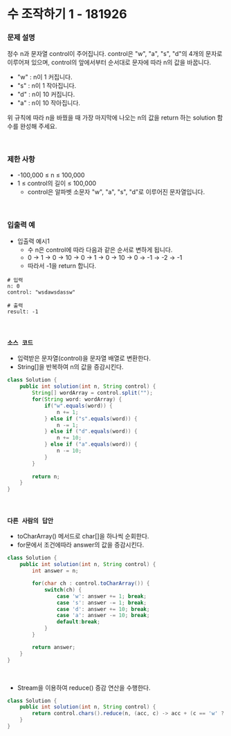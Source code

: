 # 수 조작하기 1 - 181926

### 문제 설명

정수 n과 문자열 control이 주어집니다. control은 "w", "a", "s", "d"의 4개의 문자로 이루어져 있으며, control의 앞에서부터 순서대로 문자에 따라 n의 값을 바꿉니다.  

 - "w" : n이 1 커집니다.
 - "s" : n이 1 작아집니다.
 - "d" : n이 10 커집니다.
 - "a" : n이 10 작아집니다.

위 규칙에 따라 n을 바꿨을 때 가장 마지막에 나오는 n의 값을 return 하는 solution 함수를 완성해 주세요.  

<br/>

### 제한 사항

 - -100,000 ≤ n ≤ 100,000
 - 1 ≤ control의 길이 ≤ 100,000
    - control은 알파벳 소문자 "w", "a", "s", "d"로 이루어진 문자열입니다.

<br/>

### 입출력 예

 - 입출력 예시1
    - 수 n은 control에 따라 다음과 같은 순서로 변하게 됩니다.
    - 0 → 1 → 0 → 10 → 0 → 1 → 0 → 10 → 0 → -1 → -2 → -1
    - 따라서 -1을 return 합니다.
```
# 입력
n: 0
control: "wsdawsdassw"

# 출력
result: -1
```

<br/>

### `소스 코드`

 - 입력받은 문자열(control)을 문자열 배열로 변환한다.
 - String[]을 반복하여 n의 값을 증감시킨다.
```Java
class Solution {
    public int solution(int n, String control) {
        String[] wordArray = control.split("");
        for(String word: wordArray) {
            if("w".equals(word)) {
                n += 1;
            } else if ("s".equals(word)) {
                n -= 1;
            } else if ("d".equals(word)) {
                n += 10;
            } else if ("a".equals(word)) {
                n -= 10;
            }
        }
        
        return n;
    }
}
```

<br/>

### `다른 사람의 답안`

 - toCharArray() 메서드로 char[]을 하나씩 순회한다.
 - for문에서 조건에따라 answer의 값을 증감시킨다.
```Java
class Solution {
    public int solution(int n, String control) {
        int answer = n;

        for(char ch : control.toCharArray()) {
            switch(ch) {
                case 'w': answer += 1; break;
                case 's': answer -= 1; break;
                case 'd': answer += 10; break;
                case 'a': answer -= 10; break;
                default:break;
            }
        }

        return answer;
    }
}
```

<br/>

 - Stream을 이용하여 reduce() 증감 연산을 수행한다.
```Java
class Solution {
    public int solution(int n, String control) {
        return control.chars().reduce(n, (acc, c) -> acc + (c == 'w' ? 1 : c == 's' ? -1 : c == 'd' ? 10 : -10));
    }
}
```